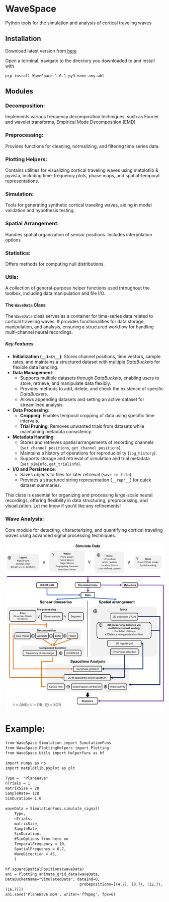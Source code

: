 # WaveSpace
Python tools for the simulation and analysis of cortical traveling waves

## Installation

Download latest version from [here](https://github.com/kpetras/WaveSpace/tree/main/package/dist)

Open a terminal, navigate to the directory you downloaded to and install with
```
pip install WaveSpace-1.0.1-py3-none-any.whl
```

## Modules
### Decomposition: 
Implements various frequency decomposition techniques, such as Fourier and wavelet transforms, Empirical Mode Decomposition (EMD)

### Preprocessing:
Provides functions for cleaning, normalizing, and filtering time series data.

### Plotting Helpers: 
Contains utilities for visualizing cortical traveling waves using matplotlib & pyvista, including time-frequency plots, phase maps, and spatial-temporal representations.

### Simulation: 
Tools for generating synthetic cortical traveling waves, aiding in model validation and hypothesis testing.

### Spatial Arrangement:
Handles spatial organization of sensor positions. Includes interpolation options

### Statistics:
Offers methods for computing null distributions.

### Utils:
A collection of general-purpose helper functions used throughout the toolbox, including data manipulation and file I/O.
#### The `WaveData` Class

The `WaveData` class serves as a container for time-series data related to cortical traveling waves. It provides functionalities for data storage, manipulation, and analysis, ensuring a structured workflow for handling multi-channel neural recordings. 

##### **Key Features**
- **Initialization (`__init__`)**: Stores channel positions, time vectors, sample rates, and maintains a structured dataset with multiple *DataBuckets* for flexible data handling.
- **Data Management**:
  - Supports multiple datasets through *DataBuckets*, enabling users to store, retrieve, and manipulate data flexibly.
  - Provides methods to add, delete, and check the existence of specific *DataBuckets*.
  - Allows appending datasets and setting an active dataset for streamlined analysis.
- **Data Processing**:
  - **Cropping**: Enables temporal cropping of data using specific time intervals.
  - **Trial Pruning**: Removes unwanted trials from datasets while maintaining metadata consistency.
- **Metadata Handling**:
  - Stores and retrieves spatial arrangements of recording channels (`set_channel_positions`, `get_channel_positions`).
  - Maintains a history of operations for reproducibility (`log_history`).
  - Supports storage and retrieval of simulation and trial metadata (`set_simInfo`, `get_trialInfo`).
- **I/O and Persistence**:
  - Saves objects to files for later retrieval (`save_to_file`).
  - Provides a structured string representation (`__repr__`) for quick dataset summaries.

This class is essential for organizing and processing large-scale neural recordings, offering flexibility in data structuring, preprocessing, and visualization. Let me know if you’d like any refinements!

### Wave Analysis: 
Core module for detecting, characterizing, and quantifying cortical traveling waves using advanced signal processing techniques.

![overview](JOSS/WaveSpace_overview_smaller.png)

# Example:
```
from WaveSpace.Simulation import SimulationFuns
from WaveSpace.PlottingHelpers import Plotting
from WaveSpace.Utils import HelperFuns as hf

import numpy as np
import matplotlib.pyplot as plt

Type =  "PlaneWave" 
nTrials = 1
matrixSize = 20
SampleRate= 128
SimDuration= 1.0

waveData = SimulationFuns.simulate_signal(
    Type, 
    nTrials, 
    matrixSize, 
    SampleRate, 
    SimDuration, 
    #SimOptions from here on
    TemporalFrequency = 10,
    SpatialFrequency = 0.7,
    WaveDirection = 45,
    )

hf.squareSpatialPositions(waveData)
ani = Plotting.animate_grid_data(waveData, DataBucketName="SimulatedData", dataInd=0, 
                                 probepositions=[(4,7), (8,7), (12,7), (16,7)])
ani.save('PlaneWave.mp4', writer='ffmpeg', fps=6)
```

